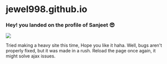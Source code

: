# jewel998.github.io

### Hey! you landed on the profile of Sanjeet 😎  
![](https://visitor-badge.laobi.icu/badge?page_id=jewel998.profile)

Tried making a heavy site this time, Hope you like it haha.
Well, bugs aren't properly fixed, but it was made in a rush.
Reload the page once again, it might solve ajax issues.
